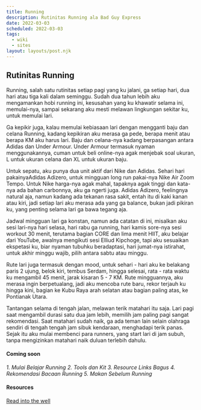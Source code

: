 ```yaml
---
title: Running
description: Rutinitas Running ala Bad Guy Express
date: 2022-03-03
scheduled: 2022-03-03
tags:
  - wiki
  - sites
layout: layouts/post.njk
---
```


## Rutinitas Running

Running, salah satu rutinitas setiap pagi yang ku jalani, ga setiap hari, dua hari atau tiga kali dalam seminggu. Sudah dua tahun lebih aku mengamankan hobi running ini, kesusahan yang ku khawatir selama ini, memulai-nya, sampai sekarang aku mesti melawan lingkungan sekitar ku, untuk memulai lari.

Ga kepikir juga, kalau memulai kebiasaan lari dengan mengganti baju dan celana Running, kadang kepikiran aku merasa ga pede, berapa menit atau berapa KM aku harus lari. Baju dan celana-nya kadang berpasangan antara Adidas dan Under Armour.
Under Armour termasuk nyaman menggunakannya, cuman untuk beli online-nya agak menjebak soal ukuran, L untuk ukuran celana dan XL untuk ukuran baju.

Untuk sepatu, aku punya dua unit aktif dari Nike dan Adidas. Sehari hari pakainyaAdidas Adizero, untuk mingguan long run pakai-nya Nike Air Zoom Tempo. Untuk Nike harga-nya agak mahal, tapaknya agak tinggi dan kata-nya ada bahan carbonnya, aku
ga ngerti juga. Adidas Adizero, feelingnya natural aja, namun kadang ada tekanan rasa sakit, entah itu di kaki kanan atau kiri, jadi setiap lari aku merasa ada yang ga balance, bukan jadi pikiran ku, yang penting selama lari ga bawa tegang aja.

Jadwal mingguan lari ga konstan, namun ada catatan di ini, misalkan aku sesi lari-nya hari selasa, hari rabu ga running, hari kamis sore-nya sesi workout 30 menit, terutama bagian CORE dan lima menit HIIT, aku belajar dari YouTube, awalnya mengikuti sesi Elliud Kipchoge, tapi aku sesuaikan ekspetasi ku, biar nyaman tubuhku beradaptasi, hari jumat-nya istirahat, untuk akhir minggu wajib, pilih antara sabtu atau minggu. 

Rute lari juga termasuk dengan mood, untuk sehari - hari aku ke belakang paris 2 ujung, belok kiri,
tembus Serdam, hingga selesai, rata - rata waktu ku mengambil 45 menit, jarak kisaran 5 - 7 KM.
Rute mingguannya, aku merasa ingin berpetualang, jadi aku mencoba rute baru, rekor terjauh ku hingga kini, bagian ke Kubu Raya arah selatan atau bagian paling atas, ke Pontianak Utara.

Tantangan selama di tengah jalan, melawan terik matahari itu saja. Lari pagi saat mengambil durasi satu dua jam lebih, memilih jam paling pagi sangat rekomendasi. Saat matahari sudah naik, ga ada teman lain selain  olahraga sendiri di tengah tengah jam sibuk kendaraan, menghadapi terik panas. Sejak itu aku mulai membenci para runners, yang start lari di jam subuh, tanpa mengizinkan matahari naik duluan terlebih dahulu.

#### Coming soon
*1. Mulai Belajar Running*
*2. Tools dan Kit*
*3. Resource Links Bagus*
*4. Rekomendasi Bacaan Running*
*5. Makan Sebelum Running*

#### Resources
[Read into the well](https://readintothewell.com)

